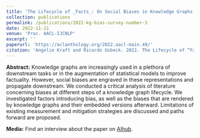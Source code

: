 ```yaml
---
title: 'The Lifecycle of _Facts_: On Social Biases in Knowledge Graphs'
collection: publications
permalink: /publications/2022-kg-bias-survey-number-3
date: 2022-11-21
venue: 'Proc. AACL-IJCNLP'
excerpt: ''
paperurl: 'https://aclanthology.org/2022.aacl-main.49/'
citation: 'Angelie Kraft and Ricardo Usbeck. 2022. The Lifecycle of “Facts”: A Survey of Social Bias in Knowledge Graphs. In Proceedings of the 2nd Conference of the Asia-Pacific Chapter of the Association for Computational Linguistics and the 12th International Joint Conference on Natural Language Processing, pages 639–652, Online only. Association for Computational Linguistics.'
---
```


**Abstract:** Knowledge graphs are increasingly used in a plethora of downstream tasks or in the augmentation of statistical models to improve factuality. However, social biases are engraved in these representations and propagate downstream. We conducted a critical analysis of literature concerning biases at different steps of a knowledge graph lifecycle. We investigated factors introducing bias, as well as the biases that are rendered by knowledge graphs and their embedded versions afterward. Limitations of existing measurement and mitigation strategies are discussed and paths forward are proposed.

**Media:** Find an interview about the paper on [AIhub](https://aihub.org/2022/11/16/the-lifecycle-of-facts-a-survey-of-social-bias-in-knowledge-graphs-interview-with-angelie-kraft/).
